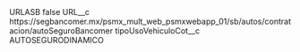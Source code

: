 <?xml version="1.0" encoding="UTF-8"?>
<CustomMetadata xmlns="http://soap.sforce.com/2006/04/metadata" xmlns:xsi="http://www.w3.org/2001/XMLSchema-instance" xmlns:xsd="http://www.w3.org/2001/XMLSchema">
    <label>URLASB</label>
    <protected>false</protected>
    <values>
        <field>URL__c</field>
        <value xsi:type="xsd:string">https://segbancomer.mx/psmx_mult_web_psmxwebapp_01/sb/autos/contratacion/autoSeguroBancomer</value>
    </values>
    <values>
        <field>tipoUsoVehiculoCot__c</field>
        <value xsi:type="xsd:string">AUTOSEGURODINAMICO</value>
    </values>
</CustomMetadata>
